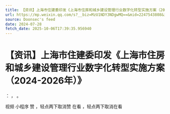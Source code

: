 ```yaml
---
title: 【资讯】上海市住建委印发《上海市住房和城乡建设管理行业数字化转型实施方案（2024-2026年）》
url: https://mp.weixin.qq.com/s?__biz=MzU1NDY3NDgwMQ==&mid=2247543808&idx=1&sn=1e319358e81285a3360bf416628bf075
source: Doonsec's feed
date: 2024-07-28
fetch_date: 2025-10-06T17:39:35.956940
---
```


# 【资讯】上海市住建委印发《上海市住房和城乡建设管理行业数字化转型实施方案（2024-2026年）》

：
，
。

视频
小程序
赞
，轻点两下取消赞
在看
，轻点两下取消在看